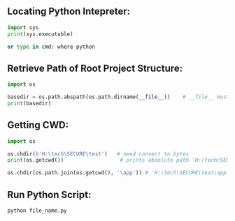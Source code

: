 ## Locating Python Intepreter:
```python
import sys
print(sys.executable)

or type in cmd: where python
```
## Retrieve Path of Root Project Structure:
```python
import os

basedir = os.path.abspath(os.path.dirname(__file__))    # __file__ must be in top level directory of the project
print(basedir)
```
## Getting CWD:
```python
import os

os.chdir(b'H:\tech\SECURE\test')   # need convert to bytes
print(os.getcwd())                  # prints absolute path 'H:/tech/SECURE/test'

os.chdir(os.path.join(os.getcwd(), '\app')) # 'H:\tech\SECURE\test\app'
``` 
## Run Python Script:
``` 
python file_name.py
``` 
